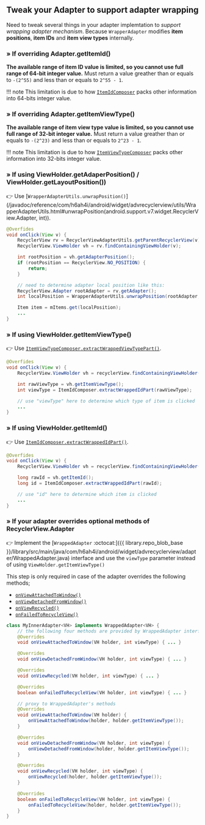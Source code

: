 ## Tweak your Adapter to support adapter wrapping

Need to tweak several things in your adapter implemtation to *support wrapping adapter mechanism*.
Because `WrapperAdapter` modifies **item positions**, **item IDs** and **item view types** internally.

### &raquo; If overriding Adapter.getItemId()

**The available range of item ID value is limited, so you cannot use full range of 64-bit integer value.** Must return a value greather than or equals to `-(2^55)` and less than or equals to `2^55 - 1`.

!!! note
    This limitation is due to how [`ItemIdComposer`](/wrapper-adapter/composed-adapter/#itemidcomposer) packs other information into 64-bits integer value.


### &raquo; If overriding Adapter.getItemViewType()

**The available range of item view type value is limited, so you cannot use full range of 32-bit integer value.** Must return a value greather than or equals to `-(2^23)` and less than or equals to `2^23 - 1`.

!!! note
    This limitation is due to how [`ItemViewTypeComposer`](/wrapper-adapter/composed-adapter/#itemviewtypecomposer) packs other information into 32-bits integer value.


### &raquo; If using ViewHolder.getAdaperPosition() / ViewHolder.getLayoutPosition())

:point_right: Use [`WrapperAdapterUtils.unwrapPosition()`](/javadoc/reference/com/h6ah4i/android/widget/advrecyclerview/utils/WrapperAdapterUtils.html#unwrapPosition(android.support.v7.widget.RecyclerView.Adapter, int)).

```java
@Overfides
void onClick(View v) {
    RecyclerView rv = RecyclerViewAdapterUtils.getParentRecyclerView(v);
    RecyclerView.ViewHolder vh = rv.findContainingViewHolder(v);

    int rootPosition = vh.getAdapterPosition();
    if (rootPosition == RecyclerView.NO_POSITION) {
        return;
    }

    // need to determine adapter local position like this:
    RecyclerView.Adapter rootAdapter = rv.getAdapter();
    int localPosition = WrapperAdapterUtils.unwrapPosition(rootAdapter, this, rootPosition);

    Item item = mItems.get(localPosition);
    ...
}
```

### &raquo; If using ViewHolder.getItemViewType()

:point_right: Use [`ItemViewTypeComposer.extractWrappedViewTypePart()`](/javadoc/reference/com/h6ah4i/android/widget/advrecyclerview/adapter/ItemViewTypeComposer.html#extractWrappedViewTypePart(int)).

```java
@Overfides
void onClick(View v) {
    RecyclerView.ViewHolder vh = recyclerView.findContainingViewHolder(v);

    int rawViewType = vh.getItemViewType();
    int viewType = ItemIdComposer.extractWrappedIdPart(rawViewType);

    // use "viewType" here to determine which type of item is clicked
    ...
}
```


### &raquo; If using ViewHolder.getItemId()

:point_right: Use [`ItemIdComposer.extractWrappedIdPart()`](/javadoc/reference/com/h6ah4i/android/widget/advrecyclerview/adapter/ItemIdComposer.html#extractWrappedIdPart(long)).

```java
@Overfides
void onClick(View v) {
    RecyclerView.ViewHolder vh = recyclerView.findContainingViewHolder(v);

    long rawId = vh.getItemId();
    long id = ItemIdComposer.extractWrappedIdPart(rawId);

    // use "id" here to determine which item is clicked
    ...
}
```


### &raquo; If your adapter overrides optional methods of RecyclerView.Adapter

:point_right: Implement the [`WrappedAdapter` :octocat:]({{ library.repo_blob_base }}/library/src/main/java/com/h6ah4i/android/widget/advrecyclerview/adapter/WrappedAdapter.java) interface and use the `viewType` parameter instead of using `ViewHolder.getItemViewType()`

This step is only required in case of the adapter overrides the following methods;

- [`onViewAttachedToWindow()`](https://developer.android.com/reference/android/support/v7/widget/RecyclerView.Adapter.html#onAttachedToRecyclerView(android.support.v7.widget.RecyclerView))
- [`onViewDetachedFromWindow()`](https://developer.android.com/reference/android/support/v7/widget/RecyclerView.Adapter.html#onViewDetachedFromWindow(VH))
- [`onViewRecycled()`](https://developer.android.com/reference/android/support/v7/widget/RecyclerView.Adapter.html#onViewRecycled(VH))
- [`onFailedToRecycleView()`](https://developer.android.com/reference/android/support/v7/widget/RecyclerView.Adapter.html#onFailedToRecycleView(VH))

```java
class MyInnerAdapter<VH> implements WrappedAdapter<VH> {
    // the following four methods are provided by WrappedAdapter interface
    @Overrides
    void onViewAttachedToWindow(VH holder, int viewType) { ... }

    @Overrides
    void onViewDetachedFromWindow(VH holder, int viewType) { ... }

    @Overrides
    void onViewRecycled(VH holder, int viewType) { ... }

    @Overrides
    boolean onFailedToRecycleView(VH holder, int viewType) { ... }

    // proxy to WrappedAdapter's methods
    @Overrides
    void onViewAttachedToWindow(VH holder) {
        onViewAttachedToWindow(holder, holder.getItemViewType());
    }

    @Overrides
    void onViewDetachedFromWindow(VH holder, int viewType) {
        onViewDetachedFromWindow(holder, holder.getItemViewType());
    }

    @Overrides
    void onViewRecycled(VH holder, int viewType) {
        onViewRecycled(holder, holder.getItemViewType());
    }

    @Overrides
    boolean onFailedToRecycleView(VH holder, int viewType) {
        onFailedToRecycleView(holder, holder.getItemViewType());
    }
}
```
